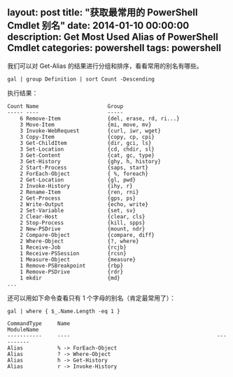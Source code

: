 layout: post
title: "获取最常用的 PowerShell Cmdlet 别名"
date: 2014-01-10 00:00:00
description: Get Most Used Alias of PowerShell Cmdlet
categories: powershell
tags: powershell
---
我们可以对 Get-Alias 的结果进行分组和排序，看看常用的别名有哪些。

	gal | group Definition | sort Count -Descending

执行结果：

	Count Name                      Group
	----- ----                      -----
	    6 Remove-Item               {del, erase, rd, ri...}
	    3 Move-Item                 {mi, move, mv}
	    3 Invoke-WebRequest         {curl, iwr, wget}
	    3 Copy-Item                 {copy, cp, cpi}
	    3 Get-ChildItem             {dir, gci, ls}
	    3 Set-Location              {cd, chdir, sl}
	    3 Get-Content               {cat, gc, type}
	    3 Get-History               {ghy, h, history}
	    2 Start-Process             {saps, start}
	    2 ForEach-Object            { %, foreach}
	    2 Get-Location              {gl, pwd}
	    2 Invoke-History            {ihy, r}
	    2 Rename-Item               {ren, rni}
	    2 Get-Process               {gps, ps}
	    2 Write-Output              {echo, write}
	    2 Set-Variable              {set, sv}
	    2 Clear-Host                {clear, cls}
	    2 Stop-Process              {kill, spps}
	    2 New-PSDrive               {mount, ndr}
	    2 Compare-Object            {compare, diff}
	    2 Where-Object              {?, where}
	    1 Receive-Job               {rcjb}
	    1 Receive-PSSession         {rcsn}
	    1 Measure-Object            {measure}
	    1 Remove-PSBreakpoint       {rbp}
	    1 Remove-PSDrive            {rdr}
	    1 mkdir                     {md}
	...

还可以用如下命令查看只有 1 个字母的别名（肯定最常用了）：

	gal | where { $_.Name.Length -eq 1 }

	CommandType     Name                                               ModuleName
	-----------     ----                                               ----------
	Alias           % -> ForEach-Object
	Alias           ? -> Where-Object
	Alias           h -> Get-History
	Alias           r -> Invoke-History
